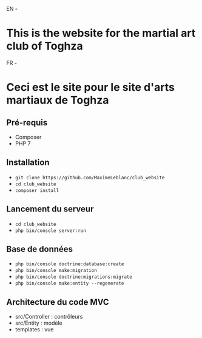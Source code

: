 EN -
# This is the website for the martial art club of Toghza

FR -
# Ceci est le site pour le site d'arts martiaux de Toghza

## Pré-requis
* Composer
* PHP 7

## Installation
* `git clone https://github.com/MaximeLeblanc/club_website`
* `cd club_website`
* `composer install`

## Lancement du serveur
* `cd club_website`
* `php bin/console server:run`

## Base de données
* `php bin/console doctrine:database:create`
* `php bin/console make:migration`
* `php bin/console doctrine:migrations:migrate`
* `php bin/console make:entity --regenerate`

## Architecture du code MVC
* src/Controller : contrôleurs
* src/Entity : modèle
* templates : vue